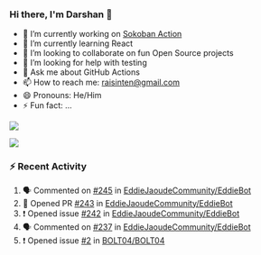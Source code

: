 ### Hi there, I'm Darshan 👋

<!--
**RaisinTen/RaisinTen** is a ✨ _special_ ✨ repository because its `README.md` (this file) appears on your GitHub profile.
Here are some ideas to get you started:
-->

- 🔭 I’m currently working on [Sokoban Action](https://github.com/RaisinTen/sokoban-action/)
- 🌱 I’m currently learning React
- 👯 I’m looking to collaborate on fun Open Source projects
- 🤔 I’m looking for help with testing
- 💬 Ask me about GitHub Actions
- 📫 How to reach me: raisinten@gmail.com
- 😄 Pronouns: He/Him
- ⚡ Fun fact: ...

![](https://github-profile-trophy.vercel.app/?username=RaisinTen&theme=onedark)

![](https://github-readme-stats.vercel.app/api?username=RaisinTen&show_icons=true&theme=tokyonight)

### :zap: Recent Activity
<!--START_SECTION:activity-->
1. 🗣 Commented on [#245](https://github.com//EddieJaoudeCommunity/EddieBot/issues/245) in [EddieJaoudeCommunity/EddieBot](https://github.com//EddieJaoudeCommunity/EddieBot)
2. 💪 Opened PR [#243](https://github.com//EddieJaoudeCommunity/EddieBot/pull/243) in [EddieJaoudeCommunity/EddieBot](https://github.com//EddieJaoudeCommunity/EddieBot)
3. ❗️ Opened issue [#242](https://github.com//EddieJaoudeCommunity/EddieBot/issues/242) in [EddieJaoudeCommunity/EddieBot](https://github.com//EddieJaoudeCommunity/EddieBot)
4. 🗣 Commented on [#237](https://github.com//EddieJaoudeCommunity/EddieBot/issues/237) in [EddieJaoudeCommunity/EddieBot](https://github.com//EddieJaoudeCommunity/EddieBot)
5. ❗️ Opened issue [#2](https://github.com//BOLT04/BOLT04/issues/2) in [BOLT04/BOLT04](https://github.com//BOLT04/BOLT04)
<!--END_SECTION:activity-->
